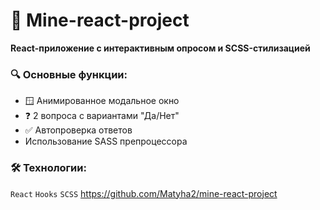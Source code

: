 # 🚀 Mine-react-project

**React-приложение с интерактивным опросом и SCSS-стилизацией**

### 🔍 Основные функции:
- 🪟 Анимированное модальное окно
- ❓ 2 вопроса с вариантами "Да/Нет"
- ✅ Автопроверка ответов
- Использование SASS препроцессора

### 🛠 Технологии:
`React` `Hooks` `SCSS`
https://github.com/Matyha2/mine-react-project